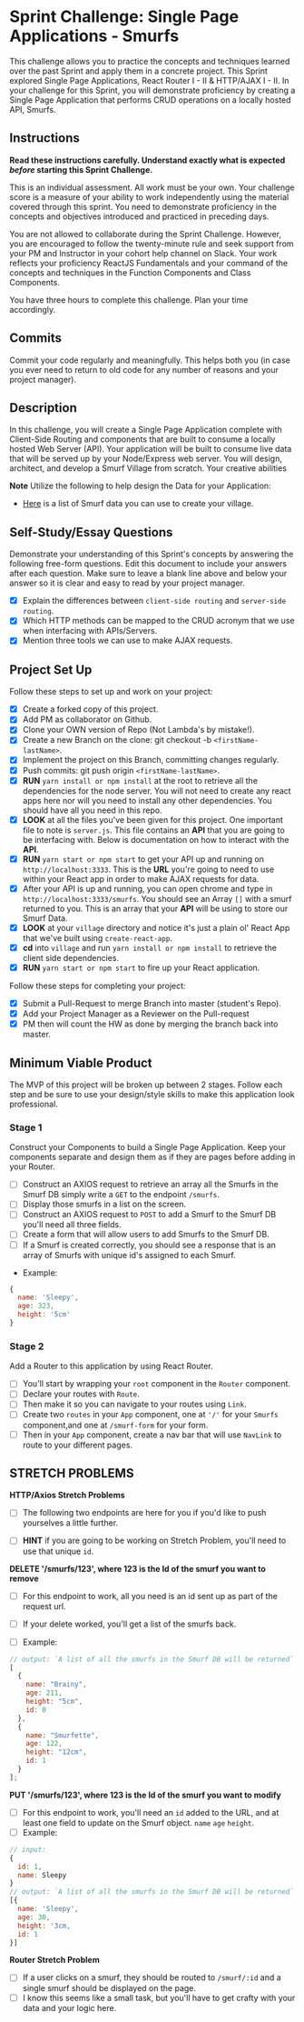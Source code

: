 # Sprint Challenge: Single Page Applications - Smurfs

This challenge allows you to practice the concepts and techniques learned over
the past Sprint and apply them in a concrete project. This Sprint explored
Single Page Applications, React Router I - II & HTTP/AJAX I - II. In your
challenge for this Sprint, you will demonstrate proficiency by creating a Single
Page Application that performs CRUD operations on a locally hosted API, Smurfs.

## Instructions

**Read these instructions carefully. Understand exactly what is expected
_before_ starting this Sprint Challenge.**

This is an individual assessment. All work must be your own. Your challenge
score is a measure of your ability to work independently using the material
covered through this sprint. You need to demonstrate proficiency in the concepts
and objectives introduced and practiced in preceding days.

You are not allowed to collaborate during the Sprint Challenge. However, you are
encouraged to follow the twenty-minute rule and seek support from your PM and
Instructor in your cohort help channel on Slack. Your work reflects your
proficiency ReactJS Fundamentals and your command of the concepts and techniques
in the Function Components and Class Components.

You have three hours to complete this challenge. Plan your time accordingly.

## Commits

Commit your code regularly and meaningfully. This helps both you (in case you
ever need to return to old code for any number of reasons and your project
manager).

## Description

In this challenge, you will create a Single Page Application complete with
Client-Side Routing and components that are built to consume a locally hosted
Web Server (API). Your application will be built to consume live data that will
be served up by your Node/Express web server. You will design, architect, and
develop a Smurf Village from scratch. Your creative abilities

**Note** Utilize the following to help design the Data for your Application:

- [Here](http://smurfs.wikia.com/wiki/Category:Smurfs_Characters) is a list of
  Smurf data you can use to create your village.

## Self-Study/Essay Questions

Demonstrate your understanding of this Sprint's concepts by answering the
following free-form questions. Edit this document to include your answers after
each question. Make sure to leave a blank line above and below your answer so it
is clear and easy to read by your project manager.

- [x] Explain the differences between `client-side routing` and
      `server-side routing`.
- [x] Which HTTP methods can be mapped to the CRUD acronym that we use when
      interfacing with APIs/Servers.
- [x] Mention three tools we can use to make AJAX requests.

## Project Set Up

Follow these steps to set up and work on your project:

- [x] Create a forked copy of this project.
- [x] Add PM as collaborator on Github.
- [x] Clone your OWN version of Repo (Not Lambda's by mistake!).
- [x] Create a new Branch on the clone: git checkout -b `<firstName-lastName>`.
- [x] Implement the project on this Branch, committing changes regularly.
- [x] Push commits: git push origin `<firstName-lastName>`.
- [x] **RUN** `yarn install or npm install` at the root to retrieve all the
      dependencies for the node server. You will not need to create any react
      apps here nor will you need to install any other dependencies. You should
      have all you need in this repo.
- [x] **LOOK** at all the files you've been given for this project. One
      important file to note is `server.js`. This file contains an **API** that
      you are going to be interfacing with. Below is documentation on how to
      interact with the **API**.
- [x] **RUN** `yarn start or npm start` to get your API up and running on
      `http://localhost:3333`. This is the **URL** you're going to need to use
      within your React app in order to make AJAX requests for data.
- [x] After your API is up and running, you can open chrome and type in
      `http://localhost:3333/smurfs`. You should see an Array `[]` with a smurf
      returned to you. This is an array that your **API** will be using to store
      our Smurf Data.
- [x] **LOOK** at your `village` directory and notice it's just a plain ol'
      React App that we've built using `create-react-app`.
- [x] **cd** into `village` and run `yarn install or npm install` to retrieve
      the client side dependencies.
- [x] **RUN** `yarn start or npm start` to fire up your React application.

Follow these steps for completing your project:

- [x] Submit a Pull-Request to merge <firstName-lastName> Branch into master
      (student's Repo).
- [x] Add your Project Manager as a Reviewer on the Pull-request
- [x] PM then will count the HW as done by merging the branch back into master.

## Minimum Viable Product

The MVP of this project will be broken up between 2 stages. Follow each step and
be sure to use your design/style skills to make this application look
professional.

### Stage 1

Construct your Components to build a Single Page Application. Keep your
components separate and design them as if they are pages before adding in your
Router.

- [ ] Construct an AXIOS request to retrieve an array all the Smurfs in the
      Smurf DB simply write a `GET` to the endpoint `/smurfs`.
- [ ] Display those smurfs in a list on the screen.
- [ ] Construct an AXIOS request to `POST` to add a Smurf to the Smurf DB you'll
      need all three fields.
- [ ] Create a form that will allow users to add Smurfs to the Smurf DB.
- [ ] If a Smurf is created correctly, you should see a response that is an
      array of Smurfs with unique id's assigned to each Smurf.

- Example:

```js
{
  name: 'Sleepy',
  age: 323,
  height: '5cm'
}
```

### Stage 2

Add a Router to this application by using React Router.

- [ ] You'll start by wrapping your `root` component in the `Router` component.
- [ ] Declare your routes with `Route`.
- [ ] Then make it so you can navigate to your routes using `Link`.
- [ ] Create two `routes` in your `App` component, one at `'/'` for your
      `Smurfs` component,and one at `/smurf-form` for your form.
- [ ] Then in your `App` component, create a nav bar that will use `NavLink` to
      route to your different pages.

## STRETCH PROBLEMS

**HTTP/Axios Stretch Problems**

- [ ] The following two endpoints are here for you if you'd like to push
      yourselves a little further.

- [ ] **HINT** if you are going to be working on Stretch Problem, you'll need to
      use that unique `id`.

**DELETE '/smurfs/123', where 123 is the Id of the smurf you want to remove**

- [ ] For this endpoint to work, all you need is an id sent up as part of the
      request url.

- [ ] If your delete worked, you'll get a list of the smurfs back.
- [ ] Example:

```js
// output: `A list of all the smurfs in the Smurf DB will be returned`
[
  {
    name: "Brainy",
    age: 211,
    height: "5cm",
    id: 0
  },
  {
    name: "Smurfette",
    age: 122,
    height: "12cm",
    id: 1
  }
];
```

**PUT '/smurfs/123', where 123 is the Id of the smurf you want to modify**

- [ ] For this endpoint to work, you'll need an `id` added to the URL, and at
      least one field to update on the Smurf object. `name` `age` `height`.
- [ ] Example:

```js
// input:
{
  id: 1,
  name: Sleepy
}
// output: `A list of all the smurfs in the Smurf DB will be returned`
[{
  name: 'Sleepy',
  age: 30,
  height: '3cm,
  id: 1
}]
```

**Router Stretch Problem**

- [ ] If a user clicks on a smurf, they should be routed to `/smurf/:id` and a
      single smurf should be displayed on the page.
- [ ] I know this seems like a small task, but you'll have to get crafty with
      your data and your logic here.
